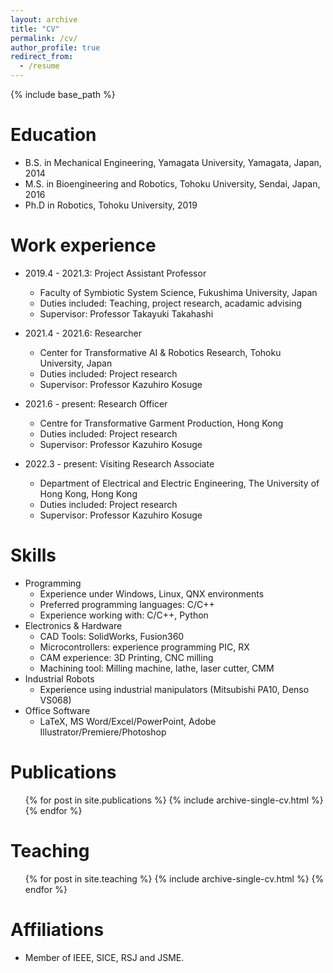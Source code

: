 ```yaml
---
layout: archive
title: "CV"
permalink: /cv/
author_profile: true
redirect_from:
  - /resume
---
```


{% include base_path %}

Education
======
* B.S. in Mechanical Engineering, Yamagata University, Yamagata, Japan, 2014
* M.S. in Bioengineering and Robotics, Tohoku University, Sendai, Japan, 2016
* Ph.D in Robotics, Tohoku University, 2019

Work experience
======
* 2019.4 - 2021.3: Project Assistant Professor
  * Faculty of Symbiotic System Science, Fukushima University, Japan
  * Duties included: Teaching, project research, acadamic advising
  * Supervisor: Professor Takayuki Takahashi

* 2021.4 - 2021.6: Researcher
  * Center for Transformative AI & Robotics Research, Tohoku University, Japan
  * Duties included: Project research
  * Supervisor: Professor Kazuhiro Kosuge

* 2021.6 - present: Research Officer
  * Centre for Transformative Garment Production, Hong Kong
  * Duties included: Project research
  * Supervisor: Professor Kazuhiro Kosuge

* 2022.3 - present: Visiting Research Associate
  * Department of Electrical and Electric Engineering, The University of Hong Kong, Hong Kong
  * Duties included: Project research
  * Supervisor: Professor Kazuhiro Kosuge

Skills
======

* Programming
  * Experience under Windows, Linux, QNX environments
  * Preferred programming languages: C/C++
  * Experience working with: C/C++, Python
* Electronics & Hardware
  * CAD Tools: SolidWorks, Fusion360
  * Microcontrollers: experience programming PIC, RX
  * CAM experience: 3D Printing, CNC milling
  * Machining tool: Milling machine, lathe, laser cutter, CMM 
* Industrial Robots
  * Experience using industrial manipulators (Mitsubishi PA10, Denso VS068)
* Office Software
  * LaTeX, MS Word/Excel/PowerPoint, Adobe Illustrator/Premiere/Photoshop

<!--* Soft Skills

  * Constant desire to learn, always looking for answers.
  * Quick learner, never afraid to learn and re-learn.
  * Persistent when looking for solutions and solving problems.
  * Concise writing ability and great verbal communication skills in three different languages.
  * Successfully accomplished tasks before strict deadlines.
  * Worked well under pressure.
  * Experienced in problem solving and innovating on solutions.
  * Has worked effectively independently and as a team member.
  * Enjoys social interaction, is friendly and extroverted. 
  -->

Publications
======
  <ul>{% for post in site.publications %}
    {% include archive-single-cv.html %}
  {% endfor %}</ul>
  
<!--Talks
======
  <ul>{% for post in site.talks %}
    {% include archive-single-talk-cv.html %}
  {% endfor %}</ul>
-->
  
Teaching
======
  <ul>{% for post in site.teaching %}
    {% include archive-single-cv.html %}
  {% endfor %}</ul>
  
Affiliations 
======
* Member of IEEE, SICE, RSJ and JSME. 

<!--Awards
======
* 2013 MEXT Scholarship recipient.
* 2019 JSME Young Engineers Award by The Japan Society of Mechanical Engineers.  
-->
